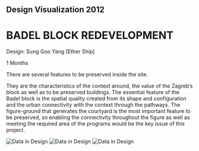 ## Design Visualization 2012

# BADEL BLOCK REDEVELOPMENT

Design: Sung Goo Yang [Ether Ship]

1 Months
        
There are several features to be preserved inside the site. 

They are the characteristics of the context around, the value of the Zagreb’s block as well as to be preserved buildings. The essential feature of the Badel block is the spatial quality created from its shape and configuration and the urban connectivity with the context through the pathways. The figure-ground that generates the courtyard is the most important feature to be preserved, so enabling the connectivity throughout the figure as well as meeting the required area of the programs would be the key issue of this project.

![Data in Design](https://namjulee.github.io/njs-lab-public/project/2012-badel-block-competition/2012-badel-block-competition.jpg)
![Data in Design](https://namjulee.github.io/njs-lab-public/project/2012-badel-block-competition/2012-badel-block-competition-01.jpg)
![Data in Design](https://namjulee.github.io/njs-lab-public/project/2012-badel-block-competition/2012-badel-block-competition-02.jpg)